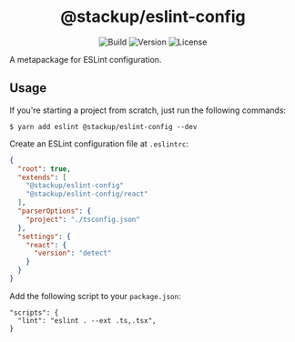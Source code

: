 <h1 align="center">@stackup/eslint-config</h1>

<div align="center">

![Build](https://github.com/rzane/eslint-config/workflows/Build/badge.svg)
![Version](https://img.shields.io/npm/v/@stackup/eslint-config)
![License](https://img.shields.io/npm/l/@stackup/eslint-config)

</div>

A metapackage for ESLint configuration.

## Usage

If you're starting a project from scratch, just run the following commands:

    $ yarn add eslint @stackup/eslint-config --dev

Create an ESLint configuration file at `.eslintrc`:

```json
{
  "root": true,
  "extends": [
    "@stackup/eslint-config"
    "@stackup/eslint-config/react"
  ],
  "parserOptions": {
    "project": "./tsconfig.json"
  },
  "settings": {
    "react": {
      "version": "detect"
    }
  }
}
```

Add the following script to your `package.json`:

```
"scripts": {
  "lint": "eslint . --ext .ts,.tsx",
}
```
